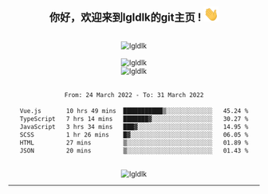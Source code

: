 <div align="center">
<h2> 你好，欢迎来到lgldlk的git主页 ! <img src="https://github.com/lgldlk/lgldlk/blob/main/gifs/Hi.gif" width="30px"></h2>
</div>

<div align="center">
 </br>
 <img src="http://aiitapp.cn:8091/?color=rgba(37,144,118,1)&shadowColor=rgba(12,16,20,1)&fontSize=120&&shadowOffsetX=9&shadowOffsetY=11" height="26px" alt="lgldlk" />
 </br>

   </br>
 <img src="https://github-readme-stats.vercel.app/api?username=lgldlk&show_icons=true&theme=gotham&locale=cn" alt="lgldlk" />
 

</br>

<img  src="http://github-readme-stats.vercel.app/api/top-langs/?username=lgldlk&show_icons=true&theme=gotham&locale=cn&layout=compact" alt="lgldlk"/>  
</br>
</br>

<!--START_SECTION:waka-->

```text
From: 24 March 2022 - To: 31 March 2022

Vue.js       10 hrs 49 mins  ███████████▒░░░░░░░░░░░░░   45.24 %
TypeScript   7 hrs 14 mins   ███████▓░░░░░░░░░░░░░░░░░   30.27 %
JavaScript   3 hrs 34 mins   ███▓░░░░░░░░░░░░░░░░░░░░░   14.95 %
SCSS         1 hr 26 mins    █▓░░░░░░░░░░░░░░░░░░░░░░░   06.05 %
HTML         27 mins         ▒░░░░░░░░░░░░░░░░░░░░░░░░   01.89 %
JSON         20 mins         ▒░░░░░░░░░░░░░░░░░░░░░░░░   01.43 %
```

<!--END_SECTION:waka-->

 </br>
  <img src="https://visitor-badge.glitch.me/badge?page_id=lgldlk" alt="lgldlk" />

---

 

